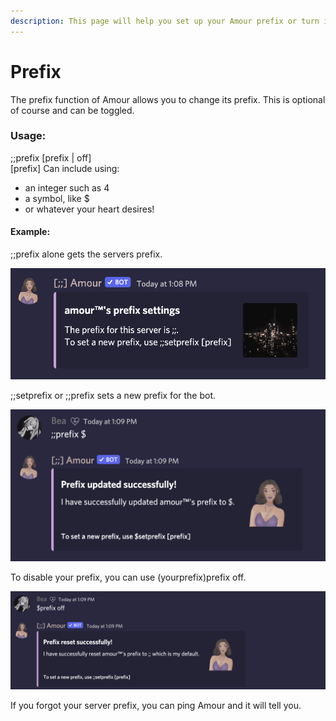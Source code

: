 ```yaml
---
description: This page will help you set up your Amour prefix or turn it off.
---
```


# Prefix

The prefix function of Amour allows you to change its prefix. This is optional of course and can be toggled.

### Usage:

;;prefix \[prefix | off]\
\[prefix] Can include using:

* an integer such as 4
* a symbol, like $
* or whatever your heart desires!&#x20;

#### Example:

;;prefix alone gets the servers prefix.

![Get the server prefix.](<../.gitbook/assets/Screen Shot 2022-01-30 at 1.08.45 PM.png>)

;;setprefix or ;;prefix sets a new prefix for the bot.

![](<../.gitbook/assets/Screen Shot 2022-01-30 at 1.09.38 PM.png>)

To disable your prefix, you can use (yourprefix)prefix off.

![](<../.gitbook/assets/Screen Shot 2022-01-30 at 1.10.17 PM.png>)

If you forgot your server prefix, you can ping Amour and it will tell you.

